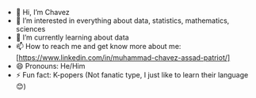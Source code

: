 - 👋 Hi, I’m Chavez
- 👀 I’m interested in everything about data, statistics, mathematics, sciences
- 🌱 I’m currently learning about data
- 📫 How to reach me and get know more about me: [https://www.linkedin.com/in/muhammad-chavez-assad-patriot/]
- 😄 Pronouns: He/Him
- ⚡ Fun fact: K-popers (Not fanatic type, I just like to learn their language 😊)

<!---
Chavez56/Chavez56 is a ✨ special ✨ repository because its `README.md` (this file) appears on your GitHub profile.
You can click the Preview link to take a look at your changes.
--->
